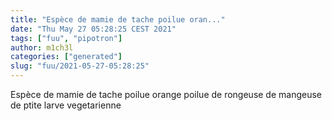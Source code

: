 ```yaml
---
title: "Espèce de mamie de tache poilue oran..."
date: "Thu May 27 05:28:25 CEST 2021"
tags: ["fuu", "pipotron"]
author: m1ch3l
categories: ["generated"]
slug: "fuu/2021-05-27-05:28:25"
---
```


Espèce de mamie de tache poilue orange poilue de rongeuse de mangeuse de ptite larve vegetarienne
